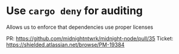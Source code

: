 # Use `cargo deny` for auditing

Allows us to enforce that dependencies use proper licenses

PR: https://github.com/midnightntwrk/midnight-node/pull/35
Ticket: https://shielded.atlassian.net/browse/PM-19384